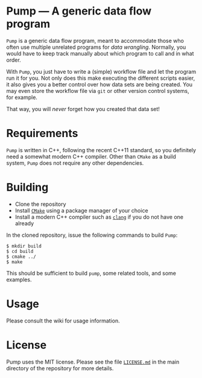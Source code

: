 # Pump &mdash; A generic data flow program

`Pump` is a generic data flow program, meant to accommodate those who
often use multiple unrelated programs for *data wrangling*. Normally,
you would have to keep track manually about which program to call and
in what order.

With `Pump`, you just have to write a&nbsp;(simple) workflow file and
let the program run it for you. Not only does this make executing the
different scripts easier, it also gives you a better control over how
data sets are being created. You may even store the workflow file via
`git` or other version control systems, for example.

That way, you will *never* forget how you created that data set!

# Requirements

`Pump` is written in C++, following the recent C++11 standard, so you
definitely need a somewhat modern C++ compiler. Other than `CMake` as
a build system, `Pump` does not require any other dependencies. 

# Building

* Clone the repository
* Install [`CMake`](https://cmake.org) using a package manager of your
  choice
* Install a modern C++ compiler such as [`clang`](http://clang.llvm.org)
  if you do not have one already

In the cloned repository, issue the following commands to build `Pump`:

    $ mkdir build
    $ cd build
    $ cmake ../
    $ make

This should be sufficient to build `pump`, some related tools, and some
examples.

# Usage

Please consult the wiki for usage information.

# License

Pump uses the MIT license. Please see the file [`LICENSE.md`](LICENSE.md)
in the main directory of the repository for more details.
